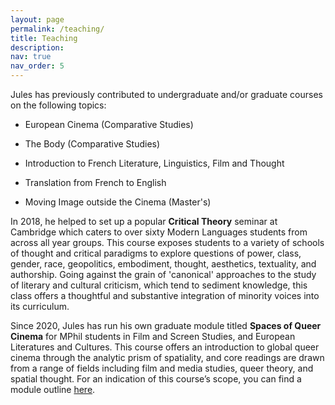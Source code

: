 ```yaml
---
layout: page
permalink: /teaching/
title: Teaching
description:
nav: true
nav_order: 5
---
```


Jules has previously contributed to undergraduate and/or graduate courses on the following topics:

* European Cinema (Comparative Studies)

* The Body (Comparative Studies)

* Introduction to French Literature, Linguistics, Film and Thought

* Translation from French to English

* Moving Image outside the Cinema (Master's)

In 2018, he helped to set up a popular **Critical Theory** seminar at Cambridge which caters to over sixty Modern Languages students from across all year groups. This course exposes students to a variety of schools of thought and critical paradigms to explore questions of power, class, gender, race, geopolitics, embodiment, thought, aesthetics, textuality, and authorship. Going against the grain of 'canonical' approaches to the study of literary and cultural criticism, which tend to sediment knowledge, this class offers a thoughtful and substantive integration of minority voices into its curriculum.

Since 2020, Jules has run his own graduate module titled **Spaces of Queer Cinema** for MPhil students in Film and Screen Studies, and European Literatures and Cultures. This course offers an introduction to global queer cinema through the analytic prism of spatiality, and core readings are drawn from a range of fields including film and media studies, queer theory, and spatial thought. For an indication of this course’s scope, you can find a module outline [here](https://www.mmll.cam.ac.uk/fss-queer).

